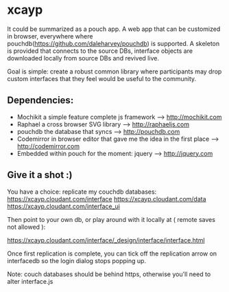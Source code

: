 xcayp
=====

It could be summarized as a pouch app. A web app that can be customized in browser, everywhere where pouchdb(https://github.com/daleharvey/pouchdb) is supported. A skeleton is provided that connects to the source DBs, interface objects are downloaded locally from source DBs and revived live.


Goal is simple: create a robust common library where participants may drop custom interfaces that they feel would be useful to the community.


Dependencies:
-------------

- Mochikit a simple feature complete js framework  							 --> http://mochikit.com
- Raphael a cross browser SVG library										 --> http://raphaeljs.com
- pouchdb the database that syncs											 --> http://pouchdb.com
- Codemirror in browser editor that gave me the idea in the first place		 --> http://codemirror.com
- Embedded within pouch for the moment: jquery								 --> http://jquery.com


Give it a shot :)
----------------

You have a choice: replicate my couchdb databases:
https://xcayp.cloudant.com/interface
https://xcayp.cloudant.com/data
https://xcayp.cloudant.com/interface_ui

Then point to your own db, or play around with it locally at ( remote saves not allowed ):

https://xcayp.cloudant.com/interface/_design/interface/interface.html

Once first replication is complete, you can tick off the replication arrow on interfacedb so the login dialog stops popping up.

Note: couch databases should be behind https, otherwise you'll need to alter interface.js

